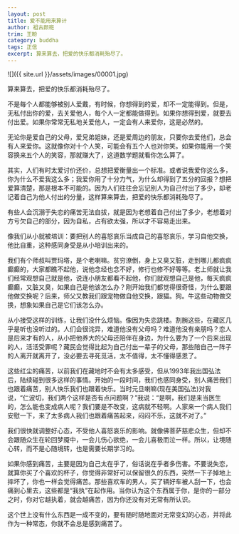 ```yaml
---
layout: post
title: 爱不能用来算计
author: 祖古颜班
trim: 王盼
category: buddha
tags: 正信
excerpt: 算来算去，把爱的快乐都消耗殆尽了。
---
```


![]({{ site.url }}/assets/images/00001.jpg)

算来算去，把爱的快乐都消耗殆尽了。

不是每个人都能够被别人爱戴，有时候，你想得到的爱，却不一定能得到。但是，无私付出你的爱，去关爱他人，每个人一定都能做得到。如果你想得到爱，就要去付出爱。如果你常常无私地关爱他人，一定会有人来爱你，这是必然的。

无论你是爱自己的父母，爱兄弟姐妹，还是爱周边的朋友，只要你去爱他们，总会有人来爱你。这就像你对十个人笑，可能会有五个人也对你笑。如果你能用一个笑容换来五个人的笑容，那就赚大了，这道数学题就看你怎么算了。

其实，人们有时太爱讨价还价，总想把爱衡量出一个标准。或者说我爱你这么多，你为什么不爱我这么多；我爱你用了十分力气，为什么却得到了五分的回报？想把爱算清楚，那是根本不可能的。因为人们往往会忘记别人为自己付出了多少，却老记着自己为他人付出的分量，这样算来算去，把爱的快乐都消耗殆尽了。

有些人会沉溺于失恋的痛苦无法自拔，就是因为老想着自己付出了多少，老想着对方亏欠自己的部分，因为自私，占有欲太强，所以才不容易走出来。

像我们从小就被培训：要把别人的喜怒哀乐当成自己的喜怒哀乐，学习自他交换，他比自重，这种感同身受是从小培训出来的。

我们有个师叔叫贾玛塔，是个老喇嘛。贫穷潦倒，身上又臭又脏，走到哪儿都疯疯癫癫的，大家都瞧不起他，说他念经也念不好，修行也修不好等等。老上师就让我们经常观想自己就是他，说连小朋友都看不起他，你们就观想自己是他，每天疯疯癫癫，又脏又臭，如果自己是他该怎么办？刚开始我们都觉得很奇怪，为什么要跟他做交换呢？后来，师父又教我们跟宠物做自他交换，跟猫。狗。牛这些动物做交换，想象如果自己是它们该怎么办。

从小接受这样的训练，让我们没什么烦恼。像因为失恋跳楼。割腕这些，在藏区几乎是听也没听过的。人们会很诧异，难道他没有父母吗？难道他没有亲朋吗？恋人是后来才有的人，从小把他养大的父母还陪伴在身边，为什么要为了一个后来出现的人，活活受罪呢？藏民会觉得比起为自己付出一辈子的父母，那些陪自己一阵子的人离开就离开了，没必要去寻死觅活，太不值得，太不懂得感恩了。

这些红尘的痛苦，以前我们在藏地时不会有太多感受，但从1993年我出国弘法后，陆续碰到很多这样的事情。开始的一段时间，我们也感同身受，别人痛苦我们也跟着痛苦，别人快乐我们也跟着快乐。当时元旦喇嘛(现在美国弘法)对我说，“仁波切，我们两个这样是否有点问题啊？”我说：“是啊，我们是来当医生的，怎么能也变成病人呢？我们要是不改变，这病就不轻啊。人家来一个病人我们安慰一下，来了太多病人我们也跟着痛苦起来，闷闷不乐，这就不对了。”

我们很快就调整好心态，不受他人喜怒哀乐的影响。就像佛菩萨慈悲众生，但却不会跟随众生在轮回梦魇中，一会儿伤心欲绝，一会儿喜极而泣一样。所以，让境随心转，而不是心随境转，也是需要长期学习的。

如果你感到痛苦，主要是因为自己太在乎了，俗话说在乎者多伤害。不要说失恋，就算你买了个喜欢的杯子，你觉得非常好可以保留很久的东西，突然一下子掉地上摔坏了，你也一样会觉得痛苦。那些喜欢车的男人，买了辆好车被人刮一下，也会痛到心里去，这些都是“我执”在起作用。当你认为这个东西属于你，是你的一部分之时，你对它越执着，就会越痛苦，因为你还没有对无常有所认识。

这个世上没有什么东西是一成不变的，要有随时随地面对无常变幻的心态，并将此作为一种常态，你就不会总是感到痛苦了。
